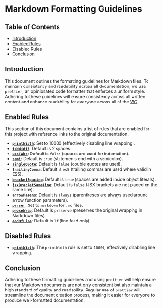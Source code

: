 # Markdown Formatting Guidelines

## Table of Contents

- [Introduction](#introduction)
- [Enabled Rules](#enabled-rules)
- [Disabled Rules](#disabled-rules)
- [Conclusion](#conclusion)

## Introduction

This document outlines the formatting guidelines for Markdown files. To maintain consistency and readability across all documentation, we use `prettier`, an opinionated code formatter that enforces a uniform style. Adhering to these guidelines will ensure consistency across all written content and enhance readability for everyone across all of the [WG].

## Enabled Rules

This section of this document contains a list of rules that are enabled for this project with reference links to the original documentation.

- **[`printWidth`](https://prettier.io/docs/en/options.html#print-width)**: Set to 10000 (effectively disabling line wrapping).
- **[`tabWidth`](https://prettier.io/docs/en/options.html#tab-width)**: Default is 2 spaces.
- **[`useTabs`](https://prettier.io/docs/en/options.html#tabs)**: Default is `false` (spaces are used for indentation).
- **[`semi`](https://prettier.io/docs/en/options.html#semicolons)**: Default is `true` (statements end with a semicolon).
- **[`singleQuote`](https://prettier.io/docs/en/options.html#quotes)**: Default is `false` (double quotes are used).
- **[`trailingComma`](https://prettier.io/docs/en/options.html#trailing-commas)**: Default is `es5` (trailing commas are used where valid in ES5).
- **[`bracketSpacing`](https://prettier.io/docs/en/options.html#bracket-spacing)**: Default is `true` (spaces are added inside object literals).
- **[`jsxBracketSameLine`](https://prettier.io/docs/en/options.html#jsx-brackets)**: Default is `false` (JSX brackets are not placed on the same line).
- **[`arrowParens`](https://prettier.io/docs/en/options.html#arrow-function-parentheses)**: Default is `always` (parentheses are always used around arrow function parameters).
- **[`parser`](https://prettier.io/docs/en/options.html#parser)**: Set to `markdown` for `.md` files.
- **[`proseWrap`](https://prettier.io/docs/en/options.html#prose-wrap)**: Default is `preserve` (preserves the original wrapping in Markdown files).
- **[`endOfLine`](https://prettier.io/docs/en/options.html#end-of-line)**: Default is `lf` (line feed only).

## Disabled Rules

- **[`printWidth`](https://prettier.io/docs/en/options.html#print-width)**: The `printWidth` rule is set to `10000`, effectively disabling line wrapping.

## Conclusion

Adhering to these formatting guidelines and using `prettier` will help ensure that our Markdown documents are not only consistent but also maintain a high standard of quality and readability. Regular use of `prettier` will streamline the document creation process, making it easier for everyone to produce well-formatted documentation.

[WG]: <../../community-groups.md#working-groups>
